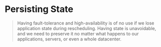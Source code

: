 <!-- .slide: data-background="../img/background/why.jpg" -->
# Persisting State


<!-- .slide: data-background="img/jars.jpeg" -->
> Having fault-tolerance and high-availability is of no use if we lose application state during rescheduling. Having state is unavoidable, and we need to preserve it no matter what happens to our applications, servers, or even a whole datacenter.
